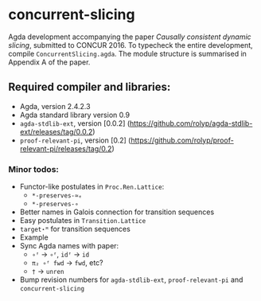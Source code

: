 # concurrent-slicing

Agda development accompanying the paper _Causally consistent dynamic
slicing_, submitted to CONCUR 2016. To typecheck the entire development,
compile `ConcurrentSlicing.agda`. The module structure is summarised in
Appendix A of the paper.

## Required compiler and libraries:

* Agda, version 2.4.2.3
* Agda standard library version 0.9
* `agda-stdlib-ext`, version [0.0.2] (https://github.com/rolyp/agda-stdlib-ext/releases/tag/0.0.2)
* `proof-relevant-pi`, version [0.2] (https://github.com/rolyp/proof-relevant-pi/releases/tag/0.2)

### Minor todos:

* Functor-like postulates in `Proc.Ren.Lattice`:
  * `*-preserves-≃ₑ`
  * `*-preserves-∘`
* Better names in Galois connection for transition sequences
* Easy postulates in `Transition.Lattice`
* `target⋆ᴹ` for transition sequences
* Example
* Sync Agda names with paper:
  * `∘ᶠ` → `∘ᶠ`, `idᶠ` → `id`
  * `π₂ ∘ᶠ fwd` → `fwd`, etc?
  * `†` → `unren`
* Bump revision numbers for `agda-stdlib-ext`, `proof-relevant-pi` and `concurrent-slicing`
